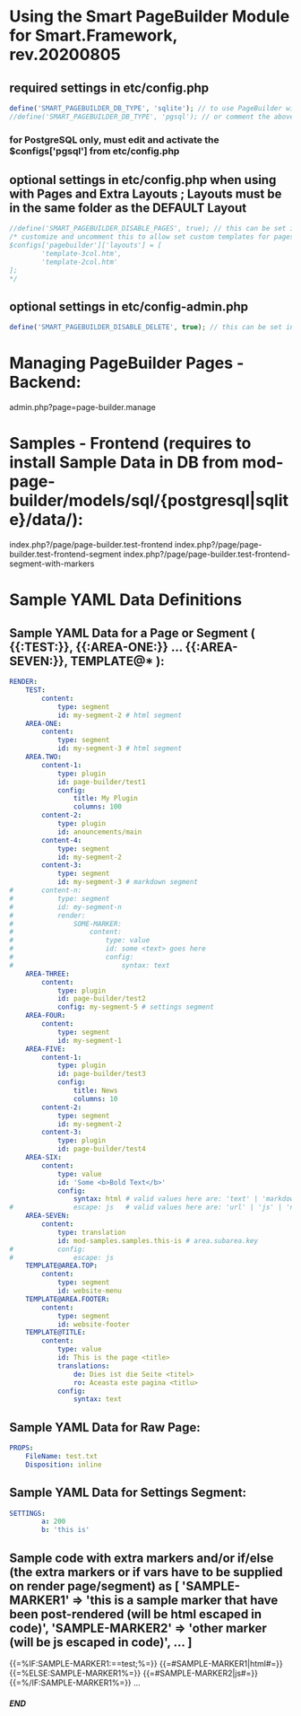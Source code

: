 
# Using the Smart PageBuilder Module for Smart.Framework, rev.20200805

## required settings in etc/config.php
```php
define('SMART_PAGEBUILDER_DB_TYPE', 'sqlite'); // to use PageBuilder with SQLite DB
//define('SMART_PAGEBUILDER_DB_TYPE', 'pgsql'); // or comment the above and uncomment this to use PageBuilder with PostgreSQL DB
```
### for PostgreSQL only, must edit and activate the $configs['pgsql'] from etc/config.php

## optional settings in etc/config.php when using with Pages and Extra Layouts ; Layouts must be in the same folder as the DEFAULT Layout
```php
//define('SMART_PAGEBUILDER_DISABLE_PAGES', true); // this can be set in etc/config.php to disable the use of pages and allow only segments
/* customize and uncomment this to allow set custom templates for pages
$configs['pagebuilder']['layouts'] = [
		'template-3col.htm',
		'template-2col.htm'
];
*/
```

## optional settings in etc/config-admin.php
```php
define('SMART_PAGEBUILDER_DISABLE_DELETE', true); // this can be set in etc/config-admin.php to disable page deletions in PageBuilder Manager (optional)
```

# Managing PageBuilder Pages - Backend:
admin.php?page=page-builder.manage

# Samples - Frontend (requires to install Sample Data in DB from mod-page-builder/models/sql/{postgresql|sqlite}/data/):
index.php?/page/page-builder.test-frontend
index.php?/page/page-builder.test-frontend-segment
index.php?/page/page-builder.test-frontend-segment-with-markers

# Sample YAML Data Definitions

## Sample YAML Data for a Page or Segment ( {{:TEST:}}, {{:AREA-ONE:}} ... {{:AREA-SEVEN:}}, TEMPLATE@* ):
```yaml
RENDER:
	TEST:
		content:
			type: segment
			id: my-segment-2 # html segment
	AREA-ONE:
		content:
			type: segment
			id: my-segment-3 # html segment
	AREA.TWO:
		content-1:
			type: plugin
			id: page-builder/test1
			config:
				title: My Plugin
				columns: 100
		content-2:
			type: plugin
			id: anouncements/main
		content-4:
			type: segment
			id: my-segment-2
		content-3:
			type: segment
			id: my-segment-3 # markdown segment
#		content-n:
#			type: segment
#			id: my-segment-n
#			render:
#				SOME-MARKER:
#					content:
#						type: value
#						id: some <text> goes here
#						config:
#							syntax: text
	AREA-THREE:
		content:
			type: plugin
			id: page-builder/test2
			config: my-segment-5 # settings segment
	AREA-FOUR:
		content:
			type: segment
			id: my-segment-1
	AREA-FIVE:
		content-1:
			type: plugin
			id: page-builder/test3
			config:
				title: News
				columns: 10
		content-2:
			type: segment
			id: my-segment-2
		content-3:
			type: plugin
			id: page-builder/test4
	AREA-SIX:
		content:
			type: value
			id: 'Some <b>Bold Text</b>'
			config:
				syntax: html # valid values here are: 'text' | 'markdown' | 'html' | 'jsval' | 'urlpart' | 'html' | 'raw' # 'html' will be trimmed + safe filtered ; 'text' (will be trimmed + escaped as html ; 'markdown' will be trimmed + rendered as html ; jsval will not be trimmed, will be escaped as JS ; 'urlpart' will not be trimmed, will be escaped as RawUrl ; 'raw' will be preserved but requires to be escaped somehow ...
#				escape: js   # valid values here are: 'url' | 'js' | 'num' | 'dec1' | 'dec2' | 'dec3' | 'dec4' | 'int' | 'bool'
	AREA-SEVEN:
		content:
			type: translation
			id: mod-samples.samples.this-is # area.subarea.key
#			config:
#				escape: js
	TEMPLATE@AREA.TOP:
		content:
			type: segment
			id: website-menu
	TEMPLATE@AREA.FOOTER:
		content:
			type: segment
			id: website-footer
	TEMPLATE@TITLE:
		content:
			type: value
			id: This is the page <title>
			translations:
				de: Dies ist die Seite <titel>
				ro: Aceasta este pagina <titlu>
			config:
				syntax: text
```

## Sample YAML Data for Raw Page:
```yaml
PROPS:
	FileName: test.txt
	Disposition: inline
```

## Sample YAML Data for Settings Segment:
```yaml
SETTINGS:
		a: 200
		b: 'this is'
```

## Sample code with extra markers and/or if/else (the extra markers or if vars have to be supplied on render page/segment) as [ 'SAMPLE-MARKER1' => 'this is a sample marker that have been post-rendered (will be html escaped in code)', 'SAMPLE-MARKER2' => 'other marker (will be js escaped in code)', ... ]

{{=%IF:SAMPLE-MARKER1:==test;%=}}
	{{=#SAMPLE-MARKER1|html#=}}
{{=%ELSE:SAMPLE-MARKER1%=}}
	{{=#SAMPLE-MARKER2|js#=}}
{{=%/IF:SAMPLE-MARKER1%=}}
...

##### END
